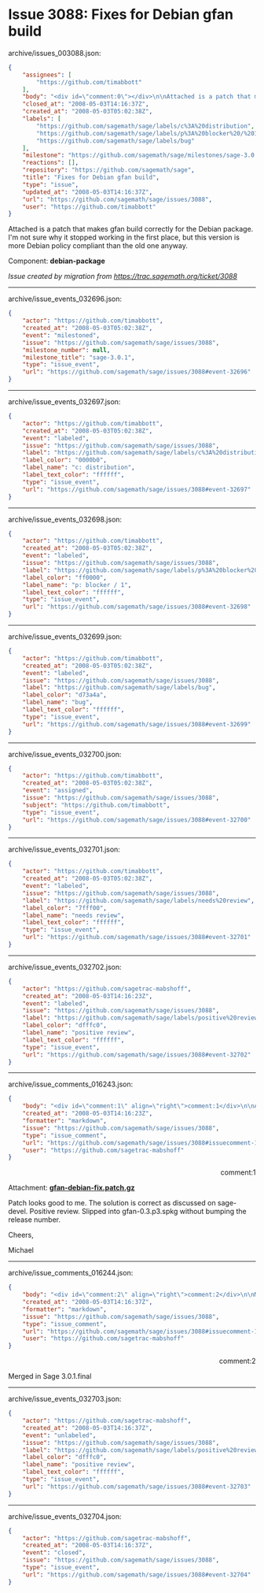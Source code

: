 # Issue 3088: Fixes for Debian gfan build

archive/issues_003088.json:
```json
{
    "assignees": [
        "https://github.com/timabbott"
    ],
    "body": "<div id=\"comment:0\"></div>\n\nAttached is a patch that makes gfan build correctly for the Debian package.  I'm not sure why it stopped working in the first place, but this version is more Debian policy compliant than the old one anyway.\n\nComponent: **debian-package**\n\n_Issue created by migration from https://trac.sagemath.org/ticket/3088_\n\n",
    "closed_at": "2008-05-03T14:16:37Z",
    "created_at": "2008-05-03T05:02:38Z",
    "labels": [
        "https://github.com/sagemath/sage/labels/c%3A%20distribution",
        "https://github.com/sagemath/sage/labels/p%3A%20blocker%20/%201",
        "https://github.com/sagemath/sage/labels/bug"
    ],
    "milestone": "https://github.com/sagemath/sage/milestones/sage-3.0.1",
    "reactions": [],
    "repository": "https://github.com/sagemath/sage",
    "title": "Fixes for Debian gfan build",
    "type": "issue",
    "updated_at": "2008-05-03T14:16:37Z",
    "url": "https://github.com/sagemath/sage/issues/3088",
    "user": "https://github.com/timabbott"
}
```
<div id="comment:0"></div>

Attached is a patch that makes gfan build correctly for the Debian package.  I'm not sure why it stopped working in the first place, but this version is more Debian policy compliant than the old one anyway.

Component: **debian-package**

_Issue created by migration from https://trac.sagemath.org/ticket/3088_





---

archive/issue_events_032696.json:
```json
{
    "actor": "https://github.com/timabbott",
    "created_at": "2008-05-03T05:02:38Z",
    "event": "milestoned",
    "issue": "https://github.com/sagemath/sage/issues/3088",
    "milestone_number": null,
    "milestone_title": "sage-3.0.1",
    "type": "issue_event",
    "url": "https://github.com/sagemath/sage/issues/3088#event-32696"
}
```



---

archive/issue_events_032697.json:
```json
{
    "actor": "https://github.com/timabbott",
    "created_at": "2008-05-03T05:02:38Z",
    "event": "labeled",
    "issue": "https://github.com/sagemath/sage/issues/3088",
    "label": "https://github.com/sagemath/sage/labels/c%3A%20distribution",
    "label_color": "0000b0",
    "label_name": "c: distribution",
    "label_text_color": "ffffff",
    "type": "issue_event",
    "url": "https://github.com/sagemath/sage/issues/3088#event-32697"
}
```



---

archive/issue_events_032698.json:
```json
{
    "actor": "https://github.com/timabbott",
    "created_at": "2008-05-03T05:02:38Z",
    "event": "labeled",
    "issue": "https://github.com/sagemath/sage/issues/3088",
    "label": "https://github.com/sagemath/sage/labels/p%3A%20blocker%20/%201",
    "label_color": "ff0000",
    "label_name": "p: blocker / 1",
    "label_text_color": "ffffff",
    "type": "issue_event",
    "url": "https://github.com/sagemath/sage/issues/3088#event-32698"
}
```



---

archive/issue_events_032699.json:
```json
{
    "actor": "https://github.com/timabbott",
    "created_at": "2008-05-03T05:02:38Z",
    "event": "labeled",
    "issue": "https://github.com/sagemath/sage/issues/3088",
    "label": "https://github.com/sagemath/sage/labels/bug",
    "label_color": "d73a4a",
    "label_name": "bug",
    "label_text_color": "ffffff",
    "type": "issue_event",
    "url": "https://github.com/sagemath/sage/issues/3088#event-32699"
}
```



---

archive/issue_events_032700.json:
```json
{
    "actor": "https://github.com/timabbott",
    "created_at": "2008-05-03T05:02:38Z",
    "event": "assigned",
    "issue": "https://github.com/sagemath/sage/issues/3088",
    "subject": "https://github.com/timabbott",
    "type": "issue_event",
    "url": "https://github.com/sagemath/sage/issues/3088#event-32700"
}
```



---

archive/issue_events_032701.json:
```json
{
    "actor": "https://github.com/timabbott",
    "created_at": "2008-05-03T05:02:38Z",
    "event": "labeled",
    "issue": "https://github.com/sagemath/sage/issues/3088",
    "label": "https://github.com/sagemath/sage/labels/needs%20review",
    "label_color": "7fff00",
    "label_name": "needs review",
    "label_text_color": "ffffff",
    "type": "issue_event",
    "url": "https://github.com/sagemath/sage/issues/3088#event-32701"
}
```



---

archive/issue_events_032702.json:
```json
{
    "actor": "https://github.com/sagetrac-mabshoff",
    "created_at": "2008-05-03T14:16:23Z",
    "event": "labeled",
    "issue": "https://github.com/sagemath/sage/issues/3088",
    "label": "https://github.com/sagemath/sage/labels/positive%20review",
    "label_color": "dfffc0",
    "label_name": "positive review",
    "label_text_color": "ffffff",
    "type": "issue_event",
    "url": "https://github.com/sagemath/sage/issues/3088#event-32702"
}
```



---

archive/issue_comments_016243.json:
```json
{
    "body": "<div id=\"comment:1\" align=\"right\">comment:1</div>\n\nAttachment: **[gfan-debian-fix.patch.gz](https://github.com/sagemath/sage/files/ticket3088/gfan-debian-fix.patch.gz)**\n\nPatch looks good to me. The solution is correct as discussed on sage-devel. Positive review. Slipped into gfan-0.3.p3.spkg without bumping the release number.\n\nCheers,\n\nMichael",
    "created_at": "2008-05-03T14:16:23Z",
    "formatter": "markdown",
    "issue": "https://github.com/sagemath/sage/issues/3088",
    "type": "issue_comment",
    "url": "https://github.com/sagemath/sage/issues/3088#issuecomment-16243",
    "user": "https://github.com/sagetrac-mabshoff"
}
```

<div id="comment:1" align="right">comment:1</div>

Attachment: **[gfan-debian-fix.patch.gz](https://github.com/sagemath/sage/files/ticket3088/gfan-debian-fix.patch.gz)**

Patch looks good to me. The solution is correct as discussed on sage-devel. Positive review. Slipped into gfan-0.3.p3.spkg without bumping the release number.

Cheers,

Michael



---

archive/issue_comments_016244.json:
```json
{
    "body": "<div id=\"comment:2\" align=\"right\">comment:2</div>\n\nMerged in Sage 3.0.1.final",
    "created_at": "2008-05-03T14:16:37Z",
    "formatter": "markdown",
    "issue": "https://github.com/sagemath/sage/issues/3088",
    "type": "issue_comment",
    "url": "https://github.com/sagemath/sage/issues/3088#issuecomment-16244",
    "user": "https://github.com/sagetrac-mabshoff"
}
```

<div id="comment:2" align="right">comment:2</div>

Merged in Sage 3.0.1.final



---

archive/issue_events_032703.json:
```json
{
    "actor": "https://github.com/sagetrac-mabshoff",
    "created_at": "2008-05-03T14:16:37Z",
    "event": "unlabeled",
    "issue": "https://github.com/sagemath/sage/issues/3088",
    "label": "https://github.com/sagemath/sage/labels/positive%20review",
    "label_color": "dfffc0",
    "label_name": "positive review",
    "label_text_color": "ffffff",
    "type": "issue_event",
    "url": "https://github.com/sagemath/sage/issues/3088#event-32703"
}
```



---

archive/issue_events_032704.json:
```json
{
    "actor": "https://github.com/sagetrac-mabshoff",
    "created_at": "2008-05-03T14:16:37Z",
    "event": "closed",
    "issue": "https://github.com/sagemath/sage/issues/3088",
    "type": "issue_event",
    "url": "https://github.com/sagemath/sage/issues/3088#event-32704"
}
```
